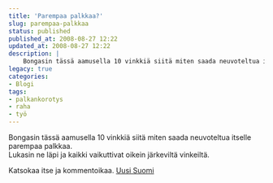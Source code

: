 ```yaml
---
title: 'Parempaa palkkaa?'
slug: parempaa-palkkaa
status: published
published_at: 2008-08-27 12:22
updated_at: 2008-08-27 12:22
description: |
    Bongasin tässä aamusella 10 vinkkiä siitä miten saada neuvoteltua itselle parempaa palkkaa. Lukasin ne läpi ja kaikki vaikuttivat oikein järkeviltä vinkeiltä. Katsokaa itse ja kommentoikaa. Uusi Suomi
legacy: true
categories:
- Blogi
tags:
- palkankorotys
- raha
- työ
---
```


<p>Bongasin tässä aamusella 10 vinkkiä siitä miten saada neuvoteltua itselle parempaa palkkaa.<br />
Lukasin ne läpi ja kaikki vaikuttivat oikein järkeviltä vinkeiltä.</p>
<p>Katsokaa itse ja kommentoikaa. <a href="http://www.uusisuomi.fi/raha/33446-nain-neuvottelet-itsellesi-palkankorotuksen-%E2%80%93-10-vinkkia" target="_blank">Uusi Suomi</a></p>